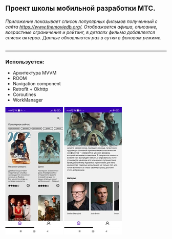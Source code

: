 ## Проект школы мобильной разработки МТС.

###### Приложение показывает список популярных фильмов полученный с сайта https://www.themoviedb.org/. Отображается афиша, описание, возрастные ограничения и рейтинг, в деталях фильма   добавляется список актеров. Данные обновляются раз в сутки в фоновом режиме.
---
### Используется:
* Архитектура MVVM
* ROOM
* Navigation component
* Retrofit + Okhttp
* Coroutines
* WorkManager

![Фото1](Screen1.jpg)    ![Фото2](Screen2.jpg)